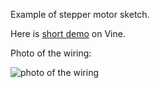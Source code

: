 Example of stepper motor sketch.

Here is [short demo](https://vine.co/v/hhJ9PBu7IHZ) on Vine.

Photo of the wiring: 

![photo of the wiring](http://i.imgur.com/5z2NArL.jpg?1)

